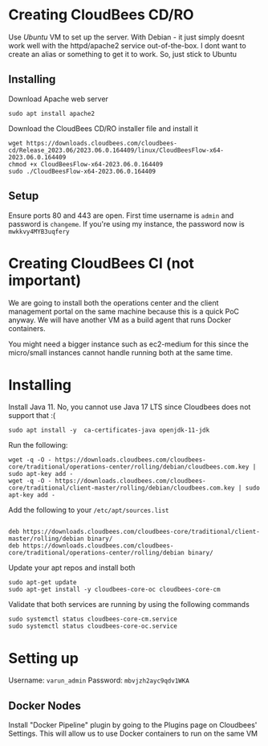 # Creating CloudBees CD/RO

Use *Ubuntu* VM to set up the server. With Debian - it just simply doesnt work well with the httpd/apache2 service out-of-the-box. I dont want to create an alias or something to get it to work. So, just stick to Ubuntu

## Installing

Download Apache web server
```
sudo apt install apache2
```

Download the CloudBees CD/RO installer file and install it
```
wget https://downloads.cloudbees.com/cloudbees-cd/Release_2023.06/2023.06.0.164409/linux/CloudBeesFlow-x64-2023.06.0.164409
chmod +x CloudBeesFlow-x64-2023.06.0.164409
sudo ./CloudBeesFlow-x64-2023.06.0.164409
```

## Setup

Ensure ports 80 and 443 are open. First time username is `admin` and password is `changeme`. If you're using my instance, the password now is `mwkkvy4MYB3uqfery`

# Creating CloudBees CI (not important)

We are going to install both the operations center and the client management portal on the same machine because this is a quick PoC anyway. We will have another VM as a build agent that runs Docker containers. 

You might need a bigger instance such as ec2-medium for this since the micro/small instances cannot handle running both at the same time.

# Installing

Install Java 11. No, you cannot use Java 17 LTS since Cloudbees does not support that :( 

```
sudo apt install -y  ca-certificates-java openjdk-11-jdk
```

Run the following:
```
wget -q -O - https://downloads.cloudbees.com/cloudbees-core/traditional/operations-center/rolling/debian/cloudbees.com.key | sudo apt-key add -
wget -q -O - https://downloads.cloudbees.com/cloudbees-core/traditional/client-master/rolling/debian/cloudbees.com.key | sudo apt-key add -
```

Add the following to your `/etc/apt/sources.list`
```

deb https://downloads.cloudbees.com/cloudbees-core/traditional/client-master/rolling/debian binary/
deb https://downloads.cloudbees.com/cloudbees-core/traditional/operations-center/rolling/debian binary/
```

Update your apt repos and install both
```
sudo apt-get update
sudo apt-get install -y cloudbees-core-oc cloudbees-core-cm
```

Validate that both services are running by using the following commands
```
sudo systemctl status cloudbees-core-cm.service
sudo systemctl status cloudbees-core-oc.service
```

# Setting up

Username: `varun_admin`
Password: `mbvjzh2ayc9qdv1WKA`

## Docker Nodes

Install "Docker Pipeline" plugin by going to the Plugins page on Cloudbees' Settings. This will allow us to use Docker containers to run on the same VM


